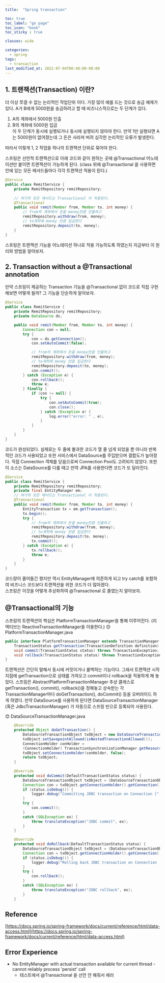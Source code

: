 ```yaml
---
title:  "Spring transaction"

toc: true
toc_label: "go page"
toc_icon: "book"
toc_sticky : true

classes: wide

categories:
  - spring
tags:
  - transaction
last_modified_at: 2022-07-04T00:40:00-00:00
---
```


## 1. 트랜잭션(Transaction) 이란?
더 이상 쪼갤 수 없는 논리적인 작업단위 이다.
가장 많이 예를 드는 것으로 송금 예제가 있다.
A가 B에게 5000원을 송금하려고 할 때 비즈니스적으로는 두 단계가 있다.   
1. A의 계좌에서 5000원 인출   
2. B의 계좌에 5000원 입금   
이 두 단계가 동시에 실행되거나 동시에 실행되지 않아야 한다. 만약 1만 실행되면 A는 5000원이 없어졌는데 그 돈은 사라져 버려 심각한 논리적인 오류가 발생한다.

따라서 이렇게 1, 2 작업을 하나의 트랜잭션 단위로 묶어야 한다.   

스프링은 선언적 트랜잭션으로 아래 코드와 같이 원하는 곳에 @Transactional 어노테이션만 붙이면 트랜잭션이 가능하게 된다.
(class 위에 @Transactional 을 사용하면 안에 있는 모든 메서드들마다 각각 트랜잭션 적용이 된다.)
```java
@Service
public class RemitService {
    private RemitRepository remitRepository;
    
    // 여기의 모든 메서드는 Transactional 이 작용된다.
    @Transactional
    public void remit(Member from, Member to, int money) {
        // from의 계좌에서 돈을 money만큼 인출하고
        remitRepository.withdraw(from, money);
        // to계좌에 money 만큼 입금한다
        remitRepository.deposit(to, money);
    }
}
```

스프링은 트랜잭션 기능을 어노테이션 하나로 적용 가능하도록 하였는지 지금부터 이 원리와 방법을 알아보자.

## 2. Transaction without a @Transactional annotation
만약 스프링이 제공하는 Transaction 기능을 @Transactional 없이 코드로 직접 구현해보면 어떻게 될까? 그 기능을 단순하게 알아보자.

```java
@Service
public class RemitService {
    private RemitRepository remitRepository;
    private DataSource ds;

    public void remit(Member from, Member to, int money) {
        Connection con = null;
        try {
            con = ds.getConnection();
            con.setAutoCommit(false);

            // from의 계좌에서 돈을 money만큼 인출하고
            remitRepository.withdraw(from, money);
            // to계좌에 money 만큼 입금한다
            remitRepository.deposit(to, money);
            con.commit();
        } catch (Exception e) {
            con.rollback();
            throw e;
        } finally {
            if (con != null) {
                try {
                    con.setAutoCommit(true);
                    con.close();
                } catch (Exception e) {
                    log.error("error: " , e);
                }
            }
        }
    }
}
```

코드가 완성되었다. 실제로는 두 줄에 불과한 코드가 열 줄 넘게 되었을 뿐 아니라 반복적인 코드가 사용되었고 또한 
서비스에서 DataSource를 주입받으며 결합도가 높아졌다. 직접 Connection 객체를 닫음으로써 Connection Pool도 고려되지 않았다.
또한 이 소스는 DataSource를 다룰 때고 만약 JPA를 사용한다면 코드가 또 달라진다.

```java
@Service
public class RemitService {
    private RemitRepository remitRepository;
    private final EntityManager em;
    // 여기의 모든 메서드는 Transactional 이 작용된다.
    @Transactional
    public void remit(Member from, Member to, int money) {
        EntityTransaction tx = em.getTransaction();
        tx.begin();
        try {
            // from의 계좌에서 돈을 money만큼 인출하고
            remitRepository.withdraw(from, money);
            // to계좌에 money 만큼 입금한다
            remitRepository.deposit(to, money);
            tx.commit();
        } catch (Exception e) {
            tx.rollback();
            throw e;
        }
    }
}
```

코드량이 줄어들긴 했지만 역시 EntityManager에 의존하게 되고 try catch를 포함하여 비즈니스 코드보다 트랜잭션을 위한 코드가 더 많아졌다.   
스프링은 이것을 어떻게 추상화하여 @Transactional 로 줄였는지 알아보자.

## @Transactional의 기능
스프링의 트랜잭션의 핵심은 PlatformTransactionManager을 통해 이루어진다. (리액티브는 ReactiveTransactionManager을 이용한다.)
😊 PlatformTransactionManager.java
```java
public interface PlatformTransactionManager extends TransactionManager {
    TransactionStatus getTransaction(TransactionDefinition definition) throws TransactionException;
    void commit(TransactionStatus status) throws TransactionException;
    void rollback(TransactionStatus status) throws TransactionException;
}
```
트랜잭션은 간단히 말해서 동시에 커밋이거나 롤백하는 기능이다. 그래서 트랜잭션 시작지점에 getTransaction으로 상태를 가져오고 commit이나 rollback을 적용하게 해 놓았다.
스프링은 AbstractPlatformTransactionManager 추상 클래스로 getTransaction(), commit(), rollback()을 정해놓고 상속받는 각 TransactionManager마다
doGetTransaction(), doCommit() 등을 오버라이드 하게 하였다.
만약 DataSource를 사용하게 된다면 DataSourceTransactionManager (혹은 JdbcTransactionManager) 가 자동으로 스프링 빈으로 등록되어 사용된다.

😊 DataSourceTransactionManager.java
```java
	@Override
    protected Object doGetTransaction() {
        DataSourceTransactionObject txObject = new DataSourceTransactionObject();
        txObject.setSavepointAllowed(isNestedTransactionAllowed());
        ConnectionHolder conHolder =
        (ConnectionHolder) TransactionSynchronizationManager.getResource(obtainDataSource());
        txObject.setConnectionHolder(conHolder, false);
        return txObject;
    }
    
	@Override
	protected void doCommit(DefaultTransactionStatus status) {
		DataSourceTransactionObject txObject = (DataSourceTransactionObject) status.getTransaction();
		Connection con = txObject.getConnectionHolder().getConnection();
		if (status.isDebug()) {
			logger.debug("Committing JDBC transaction on Connection [" + con + "]");
		}
		try {
			con.commit();
		}
		catch (SQLException ex) {
			throw translateException("JDBC commit", ex);
		}
	}

	@Override
	protected void doRollback(DefaultTransactionStatus status) {
		DataSourceTransactionObject txObject = (DataSourceTransactionObject) status.getTransaction();
		Connection con = txObject.getConnectionHolder().getConnection();
		if (status.isDebug()) {
			logger.debug("Rolling back JDBC transaction on Connection [" + con + "]");
		}
		try {
			con.rollback();
		}
		catch (SQLException ex) {
			throw translateException("JDBC rollback", ex);
		}
	}
```

## Reference
[https://docs.spring.io/spring-framework/docs/current/reference/html/data-access.html](https://docs.spring.io/spring-framework/docs/current/reference/html/data-access.html)

## Error Experience
* No EntityManager with actual transaction available for current thread - cannot reliably process 'persist' call
  - 테스트에서 @Transactional 을 선언 안 해줘서 에러

   





